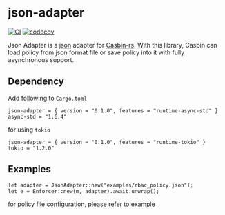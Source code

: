 # json-adapter

[![CI](https://github.com/casbin-rs/json-adapter/actions/workflows/ci.yml/badge.svg)](https://github.com/casbin-rs/json-adapter/actions)
[![codecov](https://codecov.io/gh/casbin-rs/actix-casbin-auth/branch/master/graph/badge.svg)](https://codecov.io/gh/casbin-rs/json-adapter)

Json Adapter is a [json](https://github.com/serde-rs/json) adapter for [Casbin-rs](https://github.com/casbin/casbin-rs). With this library, Casbin can load policy from json format file or save policy into it with fully asynchronous support.

## Dependency

Add following to `Cargo.toml`

```
json-adapter = { version = "0.1.0", features = "runtime-async-std" }
async-std = "1.6.4"
```

for using `tokio`

```
json-adapter = { version = "0.1.0", features = "runtime-tokio" }
tokio = "1.2.0"
```

## Examples

```
let adapter = JsonAdapter::new("examples/rbac_policy.json");
let e = Enforcer::new(m, adapter).await.unwrap();
```

for policy file configuration, please refer to [example](./examples)


